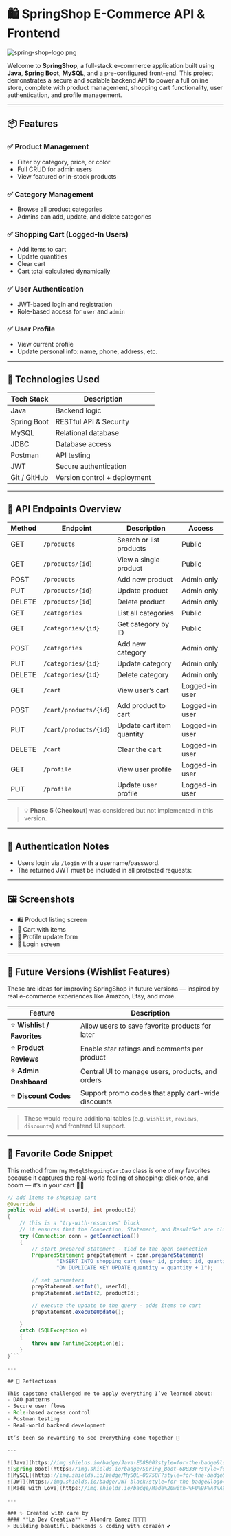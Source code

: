 # 🛍️ SpringShop E-Commerce API & Frontend

![spring-shop-logo png](https://github.com/user-attachments/assets/5446fb34-52c3-4980-bd3d-8113f2de555a)

Welcome to **SpringShop**, a full-stack e-commerce application built using **Java**, **Spring Boot**, **MySQL**, and a pre-configured front-end. This project demonstrates a secure and scalable backend API to power a full online store, complete with product management, shopping cart functionality, user authentication, and profile management.

---

## 📦 Features

### ✅ Product Management
- Filter by category, price, or color
- Full CRUD for admin users
- View featured or in-stock products

### ✅ Category Management
- Browse all product categories
- Admins can add, update, and delete categories

### ✅ Shopping Cart (Logged-In Users)
- Add items to cart
- Update quantities
- Clear cart
- Cart total calculated dynamically

### ✅ User Authentication
- JWT-based login and registration
- Role-based access for `user` and `admin`

### ✅ User Profile
- View current profile
- Update personal info: name, phone, address, etc.

---

## 🚀 Technologies Used

| Tech Stack    | Description                            |
|---------------|----------------------------------------|
| Java          | Backend logic                          |
| Spring Boot   | RESTful API & Security                 |
| MySQL         | Relational database                    |
| JDBC          | Database access                        |
| Postman       | API testing                            |
| JWT           | Secure authentication                  |
| Git / GitHub  | Version control + deployment           |

---

## 🧪 API Endpoints Overview

| Method | Endpoint               | Description                       | Access         |
|--------|------------------------|-----------------------------------|----------------|
| GET    | `/products`            | Search or list products           | Public         |
| GET    | `/products/{id}`       | View a single product             | Public         |
| POST   | `/products`            | Add new product                   | Admin only     |
| PUT    | `/products/{id}`       | Update product                    | Admin only     |
| DELETE | `/products/{id}`       | Delete product                    | Admin only     |
| GET    | `/categories`          | List all categories               | Public         |
| GET    | `/categories/{id}`     | Get category by ID                | Public         |
| POST   | `/categories`          | Add new category                  | Admin only     |
| PUT    | `/categories/{id}`     | Update category                   | Admin only     |
| DELETE | `/categories/{id}`     | Delete category                   | Admin only     |
| GET    | `/cart`                | View user’s cart                  | Logged-in user |
| POST   | `/cart/products/{id}`  | Add product to cart               | Logged-in user |
| PUT    | `/cart/products/{id}`  | Update cart item quantity         | Logged-in user |
| DELETE | `/cart`                | Clear the cart                    | Logged-in user |
| GET    | `/profile`             | View user profile                 | Logged-in user |
| PUT    | `/profile`             | Update user profile               | Logged-in user |

> 💡 **Phase 5 (Checkout)** was considered but not implemented in this version.

---

## 🔐 Authentication Notes

- Users login via `/login` with a username/password.
- The returned JWT must be included in all protected requests:

---

## 🖼️ Screenshots
- 🛍️ Product listing screen  
- 🛒 Cart with items  
- 👤 Profile update form  
- 🔐 Login screen  

---

## 🔮 Future Versions (Wishlist Features)

These are ideas for improving SpringShop in future versions — inspired by real e-commerce experiences like Amazon, Etsy, and more.

| Feature            | Description |
|--------------------|-------------|
| ⭐ **Wishlist / Favorites**  | Allow users to save favorite products for later |
| ⭐ **Product Reviews**       | Enable star ratings and comments per product |
| ⭐ **Admin Dashboard**       | Central UI to manage users, products, and orders |
| ⭐ **Discount Codes**        | Support promo codes that apply cart-wide discounts |

> These would require additional tables (e.g. `wishlist`, `reviews`, `discounts`) and frontend UI support.

---

## 💖 Favorite Code Snippet

This method from my `MySqlShoppingCartDao` class is one of my favorites because it captures the real-world feeling of shopping: click once, and boom — it’s in your cart 🛒✨

```java
// add items to shopping cart
@Override
public void add(int userId, int productId)
{
    // this is a "try-with-resources" block
    // it ensures that the Connection, Statement, and ResultSet are closed automatically after we are done
    try (Connection conn = getConnection())
    {
        // start prepared statement - tied to the open connection
        PreparedStatement prepStatement = conn.prepareStatement(
                "INSERT INTO shopping_cart (user_id, product_id, quantity) VALUES (?, ?, 1) " +
                "ON DUPLICATE KEY UPDATE quantity = quantity + 1");

        // set parameters
        prepStatement.setInt(1, userId);
        prepStatement.setInt(2, productId);

        // execute the update to the query - adds items to cart
        prepStatement.executeUpdate();

    }
    catch (SQLException e)
    {
        throw new RuntimeException(e);
    }
}```

---

## 🧠 Reflections

This capstone challenged me to apply everything I’ve learned about:
- DAO patterns
- Secure user flows
- Role-based access control
- Postman testing
- Real-world backend development

It’s been so rewarding to see everything come together 💖

---

![Java](https://img.shields.io/badge/Java-ED8B00?style=for-the-badge&logo=java&logoColor=white)
![Spring Boot](https://img.shields.io/badge/Spring_Boot-6DB33F?style=for-the-badge&logo=spring-boot&logoColor=white)
![MySQL](https://img.shields.io/badge/MySQL-00758F?style=for-the-badge&logo=mysql&logoColor=white)
![JWT](https://img.shields.io/badge/JWT-black?style=for-the-badge&logo=JSON%20web%20tokens)
![Made with Love](https://img.shields.io/badge/Made%20with-%F0%9F%A4%A9%20corazón-ff69b4?style=for-the-badge)

---

### ✨ Created with care by  
#### **La Dev Creativa** – Alondra Gamez 👩🏽‍💻🌸  
> Building beautiful backends & coding with corazón 💕
